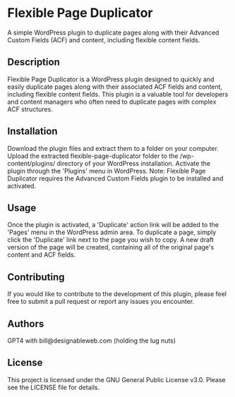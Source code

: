 # Flexible Page Duplicator
A simple WordPress plugin to duplicate pages along with their Advanced Custom Fields (ACF) and content, including flexible content fields.

<h2>Description</h2>
Flexible Page Duplicator is a WordPress plugin designed to quickly and easily duplicate pages along with their associated ACF fields and content, including flexible content fields. This plugin is a valuable tool for developers and content managers who often need to duplicate pages with complex ACF structures.

<h2>Installation</h2>
Download the plugin files and extract them to a folder on your computer.
Upload the extracted flexible-page-duplicator folder to the /wp-content/plugins/ directory of your WordPress installation.
Activate the plugin through the 'Plugins' menu in WordPress.
Note: Flexible Page Duplicator requires the Advanced Custom Fields plugin to be installed and activated.

<h2>Usage</h2>
Once the plugin is activated, a 'Duplicate' action link will be added to the 'Pages' menu in the WordPress admin area. To duplicate a page, simply click the 'Duplicate' link next to the page you wish to copy. A new draft version of the page will be created, containing all of the original page's content and ACF fields.

<h2>Contributing</h2>
If you would like to contribute to the development of this plugin, please feel free to submit a pull request or report any issues you encounter.

<h2>Authors</h2>
GPT4 with bill@designableweb.com (holding the lug nuts)

<h2>License</h2>
This project is licensed under the GNU General Public License v3.0. Please see the LICENSE file for details.
